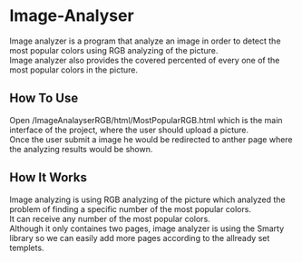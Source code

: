 # Image-Analyser

Image analyzer is a program that analyze an image in order to detect the most popular colors using RGB analyzing of the picture.<br/>
Image analyzer also provides the covered percented of every one of the most popular colors in the picture.<br/>

 

## How To Use

Open /ImageAnalayserRGB/html/MostPopularRGB.html which is the main interface of the project, where the user should upload a picture.<br/>
Once the user submit a image he would be redirected to anther page where the analyzing results would be shown.<br/>


## How It Works

Image analyzing is using RGB analyzing of the picture which analyzed the problem of finding a specific number of the most popular colors. <br/>It can receive any number of the most popular colors. <br/>
Although it only containes two pages, image analyzer is using the Smarty library so we can easily add more pages according to the allready set templets.


